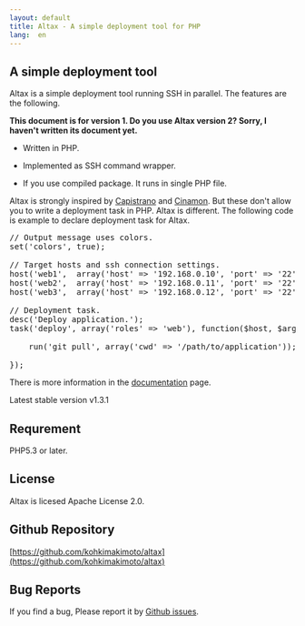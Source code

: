 ```yaml
---
layout: default
title: Altax - A simple deployment tool for PHP
lang:  en
---
```

## A simple deployment tool

Altax is a simple deployment tool running SSH in parallel. The features are the following.

**This document is for version 1. Do you use Altax version 2? Sorry, I haven't written its document yet.**

* Written in PHP.

* Implemented as SSH command wrapper.

* If you use compiled package. It runs in single PHP file.

Altax is strongly inspired by [Capistrano](https://github.com/capistrano/capistrano) and [Cinamon](https://github.com/kentaro/cinnamon).
But these don't allow you to write a deployment task in PHP.
Altax is different. The following code is example to declare deployment task for Altax.

<pre class="php">
// Output message uses colors.
set('colors', true);

// Target hosts and ssh connection settings.
host('web1',  array('host' => '192.168.0.10', 'port' => '22'), 'web');
host('web2',  array('host' => '192.168.0.11', 'port' => '22'), 'web');
host('web3',  array('host' => '192.168.0.12', 'port' => '22'), 'web');

// Deployment task.
desc('Deploy application.');
task('deploy', array('roles' => 'web'), function($host, $args){

    run('git pull', array('cwd' => '/path/to/application'));

});
</pre>

There is more information in the [documentation](/altax/documentation/) page.

Latest stable version v1.3.1

## Requrement

PHP5.3 or later.

## License

Altax is licesed Apache License 2.0.

## Github Repository

[https://github.com/kohkimakimoto/altax](https://github.com/kohkimakimoto/altax)

## Bug Reports
If you find a bug, Please report it by [Github issues](https://github.com/kohkimakimoto/altax/issues).

